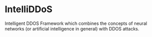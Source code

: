 # IntelliDDoS
Intelligent DDOS Framework which combines the concepts of neural networks (or artificial intelligence in general) with DDOS attacks.

